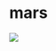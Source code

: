 # mars

<a href='http://192.168.0.25:25582/view/BE%20-%20Mars/job/Backend%20QA-CI%20mars%20DCOS%20deploy/'><img src='http://192.168.0.25:25582/view/BE%20-%20Mars/job/Backend%20QA-CI%20mars%20DCOS%20deploy/badge/icon'></a>
